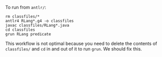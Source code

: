 To run from `antlr/`:
```
rm classfiles/*
antlr4 RLang*.g4 -o classfiles
javac classfiles/RLang*.java
cd classfiles
grun RLang predicate
```
This workflow is not optimal because you need to delete the contents of `classfiles/` and `cd` in and out of it to run `grun`. We should fix this.